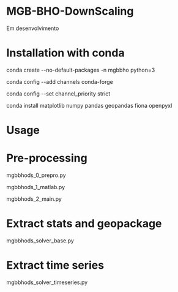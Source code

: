 # MGB-BHO-DownScaling

Em desenvolvimento

# Installation with conda

conda create --no-default-packages -n mgbbho python=3

conda config --add channels conda-forge

conda config --set channel_priority strict

conda install matplotlib numpy pandas geopandas fiona openpyxl

# Usage

# Pre-processing
mgbbhods_0_prepro.py

mgbbhods_1_matlab.py

mgbbhods_2_main.py

# Extract stats and geopackage
mgbbhods_solver_base.py

# Extract time series
mgbbhods_solver_timeseries.py
